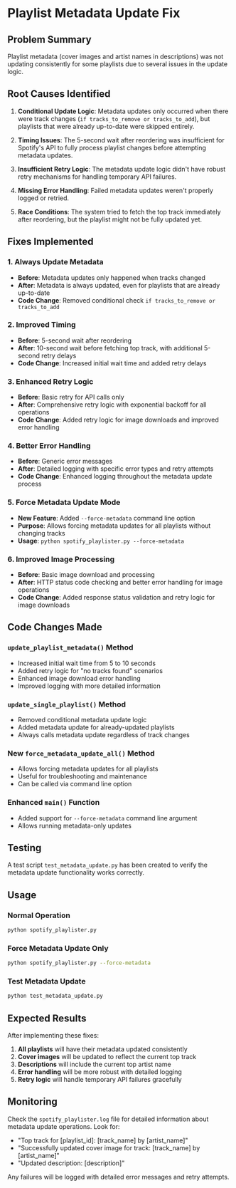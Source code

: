 # Playlist Metadata Update Fix

## Problem Summary
Playlist metadata (cover images and artist names in descriptions) was not updating consistently for some playlists due to several issues in the update logic.

## Root Causes Identified

1. **Conditional Update Logic**: Metadata updates only occurred when there were track changes (`if tracks_to_remove or tracks_to_add`), but playlists that were already up-to-date were skipped entirely.

2. **Timing Issues**: The 5-second wait after reordering was insufficient for Spotify's API to fully process playlist changes before attempting metadata updates.

3. **Insufficient Retry Logic**: The metadata update logic didn't have robust retry mechanisms for handling temporary API failures.

4. **Missing Error Handling**: Failed metadata updates weren't properly logged or retried.

5. **Race Conditions**: The system tried to fetch the top track immediately after reordering, but the playlist might not be fully updated yet.

## Fixes Implemented

### 1. Always Update Metadata
- **Before**: Metadata updates only happened when tracks changed
- **After**: Metadata is always updated, even for playlists that are already up-to-date
- **Code Change**: Removed conditional check `if tracks_to_remove or tracks_to_add`

### 2. Improved Timing
- **Before**: 5-second wait after reordering
- **After**: 10-second wait before fetching top track, with additional 5-second retry delays
- **Code Change**: Increased initial wait time and added retry delays

### 3. Enhanced Retry Logic
- **Before**: Basic retry for API calls only
- **After**: Comprehensive retry logic with exponential backoff for all operations
- **Code Change**: Added retry logic for image downloads and improved error handling

### 4. Better Error Handling
- **Before**: Generic error messages
- **After**: Detailed logging with specific error types and retry attempts
- **Code Change**: Enhanced logging throughout the metadata update process

### 5. Force Metadata Update Mode
- **New Feature**: Added `--force-metadata` command line option
- **Purpose**: Allows forcing metadata updates for all playlists without changing tracks
- **Usage**: `python spotify_playlister.py --force-metadata`

### 6. Improved Image Processing
- **Before**: Basic image download and processing
- **After**: HTTP status code checking and better error handling for image operations
- **Code Change**: Added response status validation and retry logic for image downloads

## Code Changes Made

### `update_playlist_metadata()` Method
- Increased initial wait time from 5 to 10 seconds
- Added retry logic for "no tracks found" scenarios
- Enhanced image download error handling
- Improved logging with more detailed information

### `update_single_playlist()` Method
- Removed conditional metadata update logic
- Added metadata update for already-updated playlists
- Always calls metadata update regardless of track changes

### New `force_metadata_update_all()` Method
- Allows forcing metadata updates for all playlists
- Useful for troubleshooting and maintenance
- Can be called via command line option

### Enhanced `main()` Function
- Added support for `--force-metadata` command line argument
- Allows running metadata-only updates

## Testing

A test script `test_metadata_update.py` has been created to verify the metadata update functionality works correctly.

## Usage

### Normal Operation
```bash
python spotify_playlister.py
```

### Force Metadata Update Only
```bash
python spotify_playlister.py --force-metadata
```

### Test Metadata Update
```bash
python test_metadata_update.py
```

## Expected Results

After implementing these fixes:

1. **All playlists** will have their metadata updated consistently
2. **Cover images** will be updated to reflect the current top track
3. **Descriptions** will include the current top artist name
4. **Error handling** will be more robust with detailed logging
5. **Retry logic** will handle temporary API failures gracefully

## Monitoring

Check the `spotify_playlister.log` file for detailed information about metadata update operations. Look for:
- "Top track for [playlist_id]: [track_name] by [artist_name]"
- "Successfully updated cover image for track: [track_name] by [artist_name]"
- "Updated description: [description]"

Any failures will be logged with detailed error messages and retry attempts.
